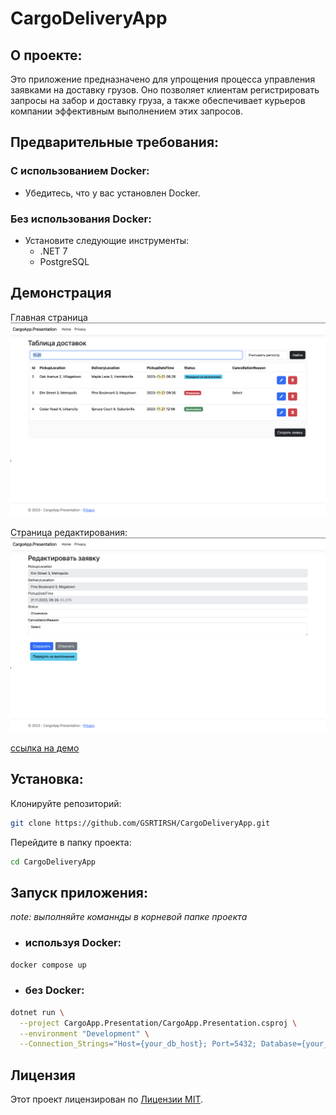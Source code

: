 # CargoDeliveryApp

## О проекте:

Это приложение предназначено для упрощения процесса управления заявками на доставку грузов. Оно позволяет клиентам
регистрировать запросы на забор и доставку груза, а также обеспечивает курьеров компании эффективным выполнением этих
запросов.

## Предварительные требования:

### С использованием Docker:

- Убедитесь, что у вас установлен Docker.

### Без использования Docker:

- Установите следующие инструменты:
    - .NET 7
    - PostgreSQL

## Демонстрация

Главная страница
![Main Page](Screenshots/Screenshot%202023-11-20%20at%2009.29.43.png)

Страница редактирования:
![Edit Page](Screenshots/Screenshot%202023-11-20%20at%2009.29.59.png)

[ссылка на демо](http://158.160.79.57:5279/)

## Установка:

Клонируйте репозиторий:

```bash
git clone https://github.com/GSRTIRSH/CargoDeliveryApp.git
````

Перейдите в папку проекта:

```bash
cd CargoDeliveryApp
```

## Запуск приложения:

*note: выполняйте команнды в корневой папке проекта*

- ### используя Docker:

```bash
docker compose up
```

- ### без Docker:

```bash
dotnet run \
  --project CargoApp.Presentation/CargoApp.Presentation.csproj \
  --environment "Development" \
  --Connection_Strings="Host={your_db_host}; Port=5432; Database={your_db}; Username={your_db_user}; Password={your_db_password}"
```

## Лицензия

Этот проект лицензирован по [Лицензии MIT](https://opensource.org/license/mit/).